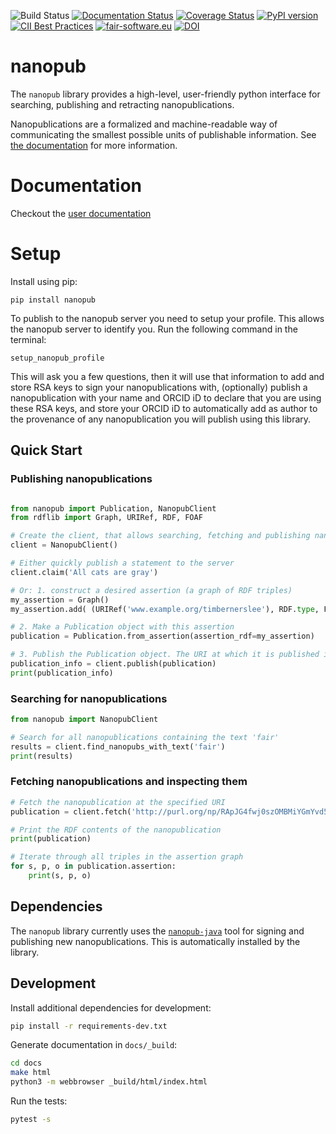 ![Build Status](https://github.com/fair-workflows/nanopub/workflows/Python%20application/badge.svg)
[![Documentation Status](https://readthedocs.org/projects/nanopub/badge/?version=latest)](https://nanopub.readthedocs.io/en/latest/?badge=latest)
[![Coverage Status](https://coveralls.io/repos/github/fair-workflows/nanopub/badge.svg?branch=main)](https://coveralls.io/github/fair-workflows/nanopub?branch=main)
[![PyPI version](https://badge.fury.io/py/nanopub.svg)](https://badge.fury.io/py/nanopub)
[![CII Best Practices](https://bestpractices.coreinfrastructure.org/projects/4491/badge)](https://bestpractices.coreinfrastructure.org/projects/4491)
[![fair-software.eu](https://img.shields.io/badge/fair--software.eu-%E2%97%8F%20%20%E2%97%8F%20%20%E2%97%8F%20%20%E2%97%8F%20%20%E2%97%8F-green)](https://fair-software.eu)
[![DOI](https://zenodo.org/badge/302247101.svg)](https://zenodo.org/badge/latestdoi/302247101)

# nanopub
The ```nanopub``` library provides a high-level, user-friendly python interface for searching, publishing and retracting nanopublications.

Nanopublications are a formalized and machine-readable way of communicating
the smallest possible units of publishable information. See [the documentation](https://nanopub.readthedocs.io/en/latest/getting-started/what-are-nanopubs.html)
for more information.

# Documentation

Checkout the [user documentation](https://nanopub.readthedocs.io/)

# Setup
Install using pip:
```
pip install nanopub
```

To publish to the nanopub server you need to setup your profile. This allows the nanopub server to identify you. Run
the following command in the terminal:
```
setup_nanopub_profile
```
This will ask you a few questions, then it will use that information to add and store RSA keys to sign your nanopublications with, (optionally) publish a nanopublication with your name and ORCID iD to declare that you are using these RSA keys, and store your ORCID iD to automatically add as author to the
provenance of any nanopublication you will publish using this library.

## Quick Start


### Publishing nanopublications
```python

from nanopub import Publication, NanopubClient
from rdflib import Graph, URIRef, RDF, FOAF

# Create the client, that allows searching, fetching and publishing nanopubs
client = NanopubClient()

# Either quickly publish a statement to the server
client.claim('All cats are gray')

# Or: 1. construct a desired assertion (a graph of RDF triples)
my_assertion = Graph()
my_assertion.add( (URIRef('www.example.org/timbernerslee'), RDF.type, FOAF.Person) )

# 2. Make a Publication object with this assertion
publication = Publication.from_assertion(assertion_rdf=my_assertion)

# 3. Publish the Publication object. The URI at which it is published is returned.
publication_info = client.publish(publication)
print(publication_info)
```


### Searching for nanopublications
```python
from nanopub import NanopubClient

# Search for all nanopublications containing the text 'fair'
results = client.find_nanopubs_with_text('fair')
print(results)
```

### Fetching nanopublications and inspecting them
```python
# Fetch the nanopublication at the specified URI
publication = client.fetch('http://purl.org/np/RApJG4fwj0szOMBMiYGmYvd5MCtRle6VbwkMJUb1SxxDM')

# Print the RDF contents of the nanopublication
print(publication)

# Iterate through all triples in the assertion graph
for s, p, o in publication.assertion:
    print(s, p, o)

```

## Dependencies
The ```nanopub``` library currently uses the [```nanopub-java```](https://github.com/Nanopublication/nanopub-java) tool for signing and publishing new nanopublications. This is automatically installed by the library.

## Development

Install additional dependencies for development:

```bash
pip install -r requirements-dev.txt
```

Generate documentation in `docs/_build`:

```bash
cd docs
make html
python3 -m webbrowser _build/html/index.html
```

Run the tests:

```bash
pytest -s
```